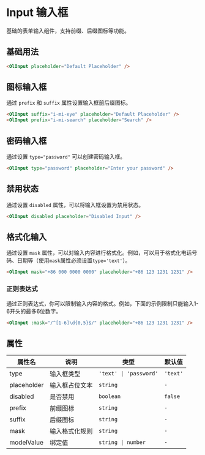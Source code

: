 # Input 输入框

基础的表单输入组件，支持前缀、后缀图标等功能。

## 基础用法

<OlInput class="w-64 h-10" placeholder="Default Placeholder" />

```html
<OlInput placeholder="Default Placeholder" />

```
## 图标输入框

通过 `prefix` 和 `suffix` 属性设置输入框前后缀图标。

<div class="space-x-2">
<OlInput  class="w-64 h-10" suffix="i-mi-eye" placeholder="Default Placeholder" />

<OlInput  class="w-64 h-10" prefix="i-mi-search" placeholder="Search" />
</div>

```html
<OlInput suffix="i-mi-eye" placeholder="Default Placeholder" />
<OlInput prefix="i-mi-search" placeholder="Search" />
```

## 密码输入框

通过设置 `type="password"` 可以创建密码输入框。

<OlInput  class="w-64 h-10" type="password" placeholder="Enter your password" />

```html
<OlInput type="password" placeholder="Enter your password" />
```

## 禁用状态
通过设置 `disabled` 属性，可以将输入框设置为禁用状态。

<OlInput  class="w-64 h-10" disabled placeholder="Disabled Input" />

```html
<OlInput disabled placeholder="Disabled Input" />
```

## 格式化输入

通过设置 `mask` 属性，可以对输入内容进行格式化。例如，可以用于格式化电话号码、日期等（使用`mask`属性必须设置`type='text'`）。

<OlInput class="w-64 h-10" mask="+86 000 0000 0000" placeholder="+86 123 1231 1231" />

```html
<OlInput mask="+86 000 0000 0000" placeholder="+86 123 1231 1231" />
```

### 正则表达式

通过正则表达式，你可以限制输入内容的格式。例如，下面的示例限制只能输入1-6开头的最多6位数字。

<OlInput class="w-64 h-10" :mask="/^[1-6]\d{0,5}$/" placeholder="Enter a 6-digit number starting with 1-6" />

```html
<OlInput :mask="/^[1-6]\d{0,5}$/" placeholder="+86 123 1231 1231" />
```

## 属性

| 属性名      | 说明           | 类型                | 默认值  |
|------------|---------------|---------------------|--------|
| type       | 输入框类型     |`'text' \| 'password'`|`'text'`|
| placeholder| 输入框占位文本  | `string`            | `-`   |
| disabled   | 是否禁用       | `boolean`           | `false`|
| prefix     | 前缀图标       | `string`            | `-`   |
| suffix     | 后缀图标       | `string`            | `-`   |
| mask       | 输入格式化规则  | `string`            | `-`   |
| modelValue | 绑定值         | `string \| number`  | `-`   |
